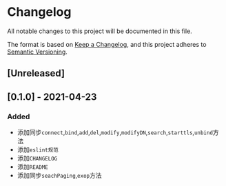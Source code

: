 # Changelog

All notable changes to this project will be documented in this file.

The format is based on [Keep a Changelog](https://keepachangelog.com/en/1.0.0/),
and this project adheres to [Semantic Versioning](https://semver.org/spec/v2.0.0.html).

## [Unreleased]

## [0.1.0] - 2021-04-23

### Added

- 添加同步`connect`,`bind`,`add`,`del`,`modify`,`modifyDN`,`search`,`starttls`,`unbind`方法
- 添加`eslint规范`
- 添加`CHANGELOG`
- 添加`README`
- 添加同步`seachPaging`,`exop`方法
